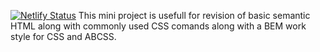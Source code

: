 [![Netlify Status](https://api.netlify.com/api/v1/badges/50363158-7ef6-41e4-a456-720a5ec0f0ba/deploy-status)](https://app.netlify.com/sites/bright-toffee-c75579/deploys)
This mini project is usefull for revision of basic semantic HTML along with commonly used CSS comands
along with a BEM work style for CSS and ABCSS.
